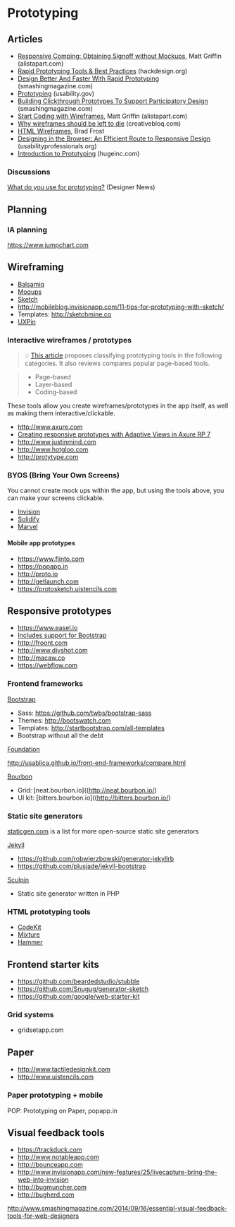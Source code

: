 # Prototyping

## Articles

* [Responsive Comping: Obtaining Signoff without Mockups](http://alistapart.com/article/responsive-comping-obtaining-signoff-with-mockups), Matt Griffin (alistapart.com)
* [Rapid Prototyping Tools & Best Practices](http://hackdesign.org/lessons/10) (hackdesign.org)
* [Design Better And Faster With Rapid Prototyping](http://www.smashingmagazine.com/2010/06/16/design-better-faster-with-rapid-prototyping/) (smashingmagazine.com)
* [Prototyping](http://www.usability.gov/how-to-and-tools/methods/prototyping.html) (usability.gov)
* [Building Clickthrough Prototypes To Support Participatory Design](http://uxdesign.smashingmagazine.com/2014/03/06/building-clickthrough-prototypes-to-support-participatory-design/) (smashingmagazine.com)
* [Start Coding with Wireframes](http://alistapart.com/column/start-coding-with-wireframes), Matt Griffin (alistapart.com)
* [Why wireframes should be left to die](http://www.creativebloq.com/netmag/why-wireframes-should-be-left-die-31411165/) (creativebloq.com)
* [HTML Wireframes](http://bradfrostweb.com/blog/post/html-wireframes/), Brad Frost
* [Designing in the Browser: An Efficient Route to Responsive Design](http://www.usabilityprofessionals.org/uxmagazine/designing-in-the-browser/) (usabilityprofessionals.org)
* [Introduction to Prototyping](http://www.hugeinc.com/ideas/perspective/prototyping) (hugeinc.com)


### Discussions

[What do you use for prototyping?](https://news.layervault.com/stories/23818-ask-dn-what-do-you-use-for-prototyping) (Designer News)

## Planning

### IA planning

https://www.jumpchart.com

## Wireframing

* [Balsamiq](http://balsamiq.com/products/mockups)
* [Moqups](https://moqups.com/)
* [Sketch](http://bohemiancoding.com/sketch/)
 * http://mobileblog.invisionapp.com/11-tips-for-prototyping-with-sketch/
 * Templates: http://sketchmine.co
* [UXPin](http://uxpin.com/)


### Interactive wireframes / prototypes

> :bulb: [This article](http://uxmag.com/articles/comparing-four-popular-page%E2%80%93based-interactive-prototyping-tools) proposes classifying prototyping tools in the following categories. It also reviews compares popular page-based tools.

> * Page-based
> * Layer-based
> * Coding-based

These tools allow you create wireframes/prototypes in the app itself, as well as making them interactive/clickable.

* http://www.axure.com
 * [Creating responsive prototypes with Adaptive Views in Axure RP 7](http://uxdesign.smashingmagazine.com/2014/02/26/creating-responsive-prototypes-adaptive-views-axure-rp-7/)
* http://www.justinmind.com
* http://www.hotgloo.com
* http://protytype.com


### BYOS (Bring Your Own Screens)

You cannot create mock ups within the app, but using the tools above, you can make your screens clickable.

* [Invision](http://www.invisionapp.com/)
* [Solidify](http://www.solidifyapp.com/)
* [Marvel](https://marvelapp.com/)

#### Mobile app prototypes

* https://www.flinto.com
* https://popapp.in
* http://proto.io
* http://getlaunch.com
* https://protosketch.uistencils.com

## Responsive prototypes

* https://www.easel.io
 * [Includes support for Bootstrap](http://help.easel.io/guide/using-bootstrap)
* http://froont.com
* http://www.divshot.com
* http://macaw.co
* https://webflow.com

### Frontend frameworks

[Bootstrap](http://getbootstrap.com/)

* Sass: https://github.com/twbs/bootstrap-sass
* Themes: http://bootswatch.com
* Templates: http://startbootstrap.com/all-templates
* Bootstrap without all the debt

[Foundation](http://foundation.zurb.com/)

http://usablica.github.io/front-end-frameworks/compare.html

[Bourbon](http://bourbon.io/)

* Grid: [neat.bourbon.io]((http://neat.bourbon.io/)
* UI kit: [bitters.bourbon.io]((http://bitters.bourbon.io/)

### Static site generators

[staticgen.com](https://www.staticgen.com/) is a list for more open-source static site generators

[Jekyll](http://jekyllrb.com/)

* https://github.com/robwierzbowski/generator-jekyllrb   
* https://github.com/plusjade/jekyll-bootstrap

[Sculpin](https://sculpin.io)

* Static site generator written in PHP


### HTML prototyping tools

* [CodeKit](https://incident57.com/codekit/)
* [Mixture](http://mixture.io/)
* [Hammer](http://hammerformac.com/)

## Frontend starter kits

* https://github.com/beardedstudio/stubble
* https://github.com/Snugug/generator-sketch
* https://github.com/google/web-starter-kit

### Grid systems

* gridsetapp.com


## Paper

* http://www.tactiledesignkit.com
* http://www.uistencils.com

### Paper prototyping + mobile

POP: Prototyping on Paper, popapp.in


## Visual feedback tools

* https://trackduck.com
* http://www.notableapp.com
* http://bounceapp.com
* http://www.invisionapp.com/new-features/25/livecapture-bring-the-web-into-invision
* http://bugmuncher.com
* http://bugherd.com

http://www.smashingmagazine.com/2014/09/16/essential-visual-feedback-tools-for-web-designers
